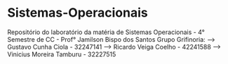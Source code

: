 # Sistemas-Operacionais
Repositório do laboratório da matéria de Sistemas Operacionais - 4° Semestre de CC - Prof° Jamilson Bispo dos Santos
Grupo Grifinoria:
--> Gustavo Cunha Ciola - 32247141
--> Ricardo Veiga Coelho - 42241588
--> Vinicius Moreira Tamburu - 32227515
